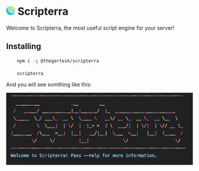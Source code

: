 # ![GitHub Logo](./public/images/earth-globe.png) Scripterra

Welcome to Scripterra, the most useful script engine for your server!

## Installing

```bash
    npm i -g @thegortesk/scripterra

    scripterra 
```

And you will see somthing like this:

![Scripterra Preview](./public/images/preview_01.png)

